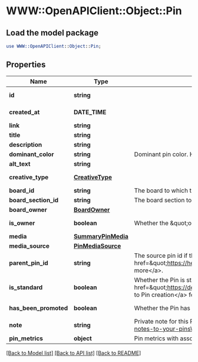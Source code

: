 # WWW::OpenAPIClient::Object::Pin

## Load the model package
```perl
use WWW::OpenAPIClient::Object::Pin;
```

## Properties
Name | Type | Description | Notes
------------ | ------------- | ------------- | -------------
**id** | **string** |  | [optional] [readonly] 
**created_at** | **DATE_TIME** |  | [optional] [readonly] 
**link** | **string** |  | [optional] 
**title** | **string** |  | [optional] 
**description** | **string** |  | [optional] 
**dominant_color** | **string** | Dominant pin color. Hex number, e.g. \\\&quot;#6E7874\\\&quot;. | [optional] 
**alt_text** | **string** |  | [optional] 
**creative_type** | [**CreativeType**](CreativeType.md) |  | [optional] [readonly] 
**board_id** | **string** | The board to which this Pin belongs. | [optional] 
**board_section_id** | **string** | The board section to which this Pin belongs. | [optional] 
**board_owner** | [**BoardOwner**](BoardOwner.md) |  | [optional] 
**is_owner** | **boolean** | Whether the \&quot;operation user_account\&quot; is the Pin owner. | [optional] [readonly] 
**media** | [**SummaryPinMedia**](SummaryPinMedia.md) |  | [optional] 
**media_source** | [**PinMediaSource**](PinMediaSource.md) |  | [optional] 
**parent_pin_id** | **string** | The source pin id if this pin was saved from another pin. &lt;a href&#x3D;\&quot;https://help.pinterest.com/article/save-pins-on-pinterest\&quot;&gt;Learn more&lt;/a&gt;. | [optional] 
**is_standard** | **boolean** | Whether the Pin is standard or not. See documentation on &lt;a href&#x3D;\&quot;https://developers.pinterest.com/docs/content/update/\&quot;&gt;Changes to Pin creation&lt;/a&gt; for more information. | [optional] 
**has_been_promoted** | **boolean** | Whether the Pin has been promoted or not. | [optional] [readonly] 
**note** | **string** | Private note for this Pin. &lt;a href&#x3D;\&quot;https://help.pinterest.com/en/article/add-notes-to-your-pins\&quot;&gt;Learn more&lt;/a&gt;. | [optional] 
**pin_metrics** | **object** | Pin metrics with associated time intervals if any. | [optional] 

[[Back to Model list]](../README.md#documentation-for-models) [[Back to API list]](../README.md#documentation-for-api-endpoints) [[Back to README]](../README.md)


